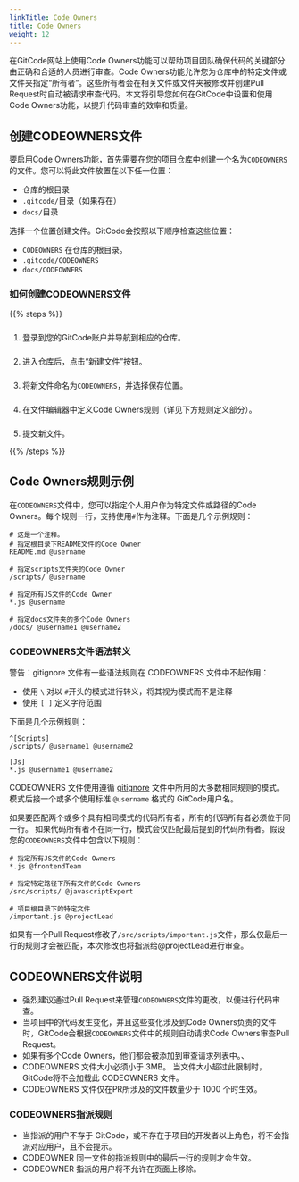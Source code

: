 ```yaml
---
linkTitle: Code Owners
title: Code Owners
weight: 12
---
```


在GitCode网站上使用Code Owners功能可以帮助项目团队确保代码的关键部分由正确和合适的人员进行审查。Code Owners功能允许您为仓库中的特定文件或文件夹指定“所有者”。这些所有者会在相关文件或文件夹被修改并创建Pull Request时自动被请求审查代码。本文将引导您如何在GitCode中设置和使用Code Owners功能，以提升代码审查的效率和质量。

## 创建CODEOWNERS文件

要启用Code Owners功能，首先需要在您的项目仓库中创建一个名为`CODEOWNERS`​的文件。您可以将此文件放置在以下任一位置：

* 仓库的根目录
* ​`.gitcode/`​目录（如果存在）
* ​`docs/`​目录


选择一个位置创建文件。GitCode会按照以下顺序检查这些位置：

* ​`CODEOWNERS`​ 在仓库的根目录。
* ​`.gitcode/CODEOWNERS`​
* ​`docs/CODEOWNERS`​

### 如何创建CODEOWNERS文件

{{% steps %}}

###
1. 登录到您的GitCode账户并导航到相应的仓库。
###
2. 进入仓库后，点击“新建文件”按钮。
###
3. 将新文件命名为`CODEOWNERS`​，并选择保存位置。
###
4. 在文件编辑器中定义Code Owners规则（详见下方规则定义部分）。
###
5. 提交新文件。

{{% /steps %}}

## Code Owners规则示例

在`CODEOWNERS`​文件中，您可以指定个人用户作为特定文件或路径的Code Owners。每个规则一行，支持使用`#`​作为注释。下面是几个示例规则：

```
# 这是一个注释。
# 指定根目录下README文件的Code Owner
README.md @username

# 指定scripts文件夹的Code Owner
/scripts/ @username

# 指定所有JS文件的Code Owner
*.js @username

# 指定docs文件夹的多个Code Owners
/docs/ @username1 @username2

```

### CODEOWNERS文件语法转义

警告：gitignore 文件有一些语法规则在 CODEOWNERS 文件中不起作用：

* 使用 `\`​ 对以 `#`​ 开头的模式进行转义，将其视为模式而不是注释
* 使用 `[ ]`​ 定义字符范围

下面是几个示例规则：

```
^[Scripts]
/scripts/ @username1 @username2

[Js]
*.js @username1 @username2 

```

CODEOWNERS 文件使用遵循 [gitignore](https://git-scm.com/docs/gitignore#_pattern_format) 文件中所用的大多数相同规则的模式。 模式后接一个或多个使用标准 `@username`​ 格式的 GitCode用户名。

如果要匹配两个或多个具有相同模式的代码所有者，所有的代码所有者必须位于同一行。 如果代码所有者不在同一行，模式会仅匹配最后提到的代码所有者。假设您的`CODEOWNERS`​文件中包含以下规则：

```
# 指定所有JS文件的Code Owners
*.js @frontendTeam

# 指定特定路径下所有文件的Code Owners
/src/scripts/ @javascriptExpert

# 项目根目录下的特定文件
/important.js @projectLead
```

如果有一个Pull Request修改了`/src/scripts/important.js`​文件，那么仅最后一行的规则才会被匹配，本次修改也将指派给@projectLead进行审查。


## CODEOWNERS文件说明

* 强烈建议通过Pull Request来管理`CODEOWNERS`​文件的更改，以便进行代码审查。
* 当项目中的代码发生变化，并且这些变化涉及到Code Owners负责的文件时，GitCode会根据`CODEOWNERS`​文件中的规则自动请求Code Owners审查Pull Request。
* 如果有多个Code Owners，他们都会被添加到审查请求列表中。、
* CODEOWNERS 文件大小必须小于 3MB。 当文件大小超过此限制时，GitCode将不会加载此 CODEOWNERS 文件。
* CODEOWNERS 文件仅在PR所涉及的文件数量少于 1000 个时生效。

### CODEOWNERS指派规则

* 当指派的用户不存于 GitCode，或不存在于项目的开发者以上角色，将不会指派对应用户，且不会提示。
* CODEOWNER 同一文件的指派规则中的最后一行的规则才会生效。
* CODEOWNER 指派的用户将不允许在页面上移除。
‍
